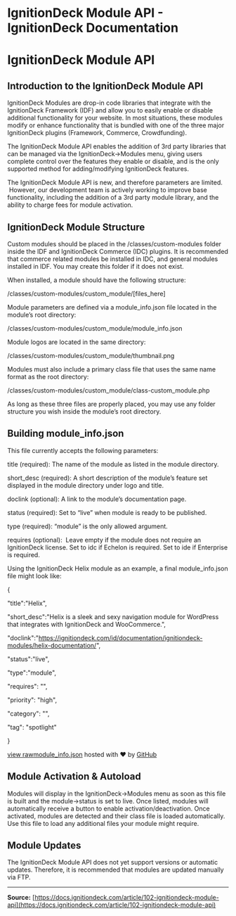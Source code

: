 # IgnitionDeck Module API - IgnitionDeck Documentation

# IgnitionDeck Module API

[](javascript:window.print())
## Introduction to the IgnitionDeck Module API

IgnitionDeck Modules are drop-in code libraries that integrate with the IgnitionDeck Framework (IDF) and allow you to easily enable or disable additional functionality for your website. In most situations, these modules modify or enhance functionality that is bundled with one of the three major IgnitionDeck plugins (Framework, Commerce, Crowdfunding).

The IgnitionDeck Module API enables the addition of 3rd party libraries that can be managed via the IgnitionDeck->Modules menu, giving users complete control over the features they enable or disable, and is the only supported method for adding/modifying IgnitionDeck features.

The IgnitionDeck Module API is new, and therefore parameters are limited.  However, our development team is actively working to improve base functionality, including the addition of a 3rd party module library, and the ability to charge fees for module activation.

## IgnitionDeck Module Structure

Custom modules should be placed in the /classes/custom-modules folder inside the IDF and IgnitionDeck Commerce (IDC) plugins. It is recommended that commerce related modules be installed in IDC, and general modules installed in IDF. You may create this folder if it does not exist.

When installed, a module should have the following structure:

/classes/custom-modules/custom_module/[files_here]

Module parameters are defined via a module_info.json file located in the module’s root directory:

/classes/custom-modules/custom_module/module_info.json

Module logos are located in the same directory:

/classes/custom-modules/custom_module/thumbnail.png

Modules must also include a primary class file that uses the same name format as the root directory:

/classes/custom-modules/custom_module/class-custom_module.php

As long as these three files are properly placed, you may use any folder structure you wish inside the module’s root directory.

## Building module_info.json

This file currently accepts the following parameters:

title (required): The name of the module as listed in the module directory.

short_desc (required): A short description of the module’s feature set displayed in the module directory under logo and title.

doclink (optional): A link to the module’s documentation page.

status (required): Set to “live” when module is ready to be published.

type (required): “module” is the only allowed argument.

requires (optional):  Leave empty if the module does not require an IgnitionDeck license. Set to idc if Echelon is required. Set to ide if Enterprise is required.

Using the IgnitionDeck Helix module as an example, a final module_info.json file might look like:

{

"title":"Helix",

"short_desc":"Helix is a sleek and sexy navigation module for WordPress that integrates with IgnitionDeck and WooCommerce.",

"doclink":"https://ignitiondeck.com/id/documentation/ignitiondeck-modules/helix-documentation/",

"status":"live",

"type":"module",

"requires": "",

"priority": "high",

"category": "",

"tag": "spotlight"

}

[view raw](https://gist.github.com/nhangen/fcc5f0bc6321a7682839189acf02a6f3/raw/e0505db3f8ca1c7d568d8b7e11a2b84db7b042a9/module_info.json)[module_info.json](https://gist.github.com/nhangen/fcc5f0bc6321a7682839189acf02a6f3#file-module_info-json) hosted with ❤ by [GitHub](https://github.com/)

## Module Activation & Autoload

Modules will display in the IgnitionDeck->Modules menu as soon as this file is built and the module->status is set to live. Once listed, modules will automatically receive a button to enable activation/deactivation. Once activated, modules are detected and their class file is loaded automatically. Use this file to load any additional files your module might require.

## Module Updates

The IgnitionDeck Module API does not yet support versions or automatic updates. Therefore, it is recommended that modules are updated manually via FTP.



---
**Source:** [https://docs.ignitiondeck.com/article/102-ignitiondeck-module-api](https://docs.ignitiondeck.com/article/102-ignitiondeck-module-api)
